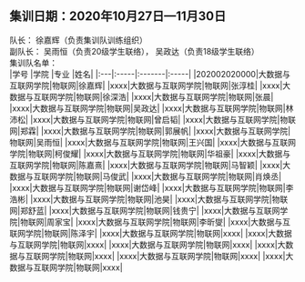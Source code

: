 ## 集训日期：2020年10月27日—11月30日
队长： 徐嘉辉（负责集训队训练组织）  
副队长： 吴雨恒（负责20级学生联络）， 吴政达（负责18级学生联络）  
集训队名单：  
|学号  |学院  |专业     |姓名|
|:---|:-----|:-------|:-----|
|202002020000|大数据与互联网学院|物联网|徐嘉辉|
|xxxx|大数据与互联网学院|物联网|张淳桂|
|xxxx|大数据与互联网学院|物联网|徐深浩|
|xxxx|大数据与互联网学院|物联网|张晨|
|xxxx|大数据与互联网学院|物联网|吴政达|
|xxxx|大数据与互联网学院|物联网|林沛松|
|xxxx|大数据与互联网学院|物联网|曾启韬|
|xxxx|大数据与互联网学院|物联网|郑霖|
|xxxx|大数据与互联网学院|物联网|郭展帆|
|xxxx|大数据与互联网学院|物联网|吴雨恒|
|xxxx|大数据与互联网学院|物联网|王兴国|
|xxxx|大数据与互联网学院|物联网|柯俊耀|
|xxxx|大数据与互联网学院|物联网|华祖豪|
|xxxx|大数据与互联网学院|物联网|陈嘉熹|
|xxxx|大数据与互联网学院|物联网|马智颖|
|xxxx|大数据与互联网学院|物联网|马俊武|
|xxxx|大数据与互联网学院|物联网|肖焕丞|
|xxxx|大数据与互联网学院|物联网|谢岱峰|
|xxxx|大数据与互联网学院|物联网|李浩彬|
|xxxx|大数据与互联网学院|物联网|池昊|
|xxxx|大数据与互联网学院|物联网|郑舒蓝|
|xxxx|大数据与互联网学院|物联网|钱贵宁|
|xxxx|大数据与互联网学院|物联网|周家宝|
|xxxx|大数据与互联网学院|物联网|李昕燮|
|xxxx|大数据与互联网学院|物联网|陈泽宇|
|xxxx|大数据与互联网学院|物联网|xxxx|
|xxxx|大数据与互联网学院|物联网|xxxx|
|xxxx|大数据与互联网学院|物联网|xxxx|
|xxxx|大数据与互联网学院|物联网|xxxx|
|xxxx|大数据与互联网学院|物联网|xxxx|
|xxxx|大数据与互联网学院|物联网|xxxx|
